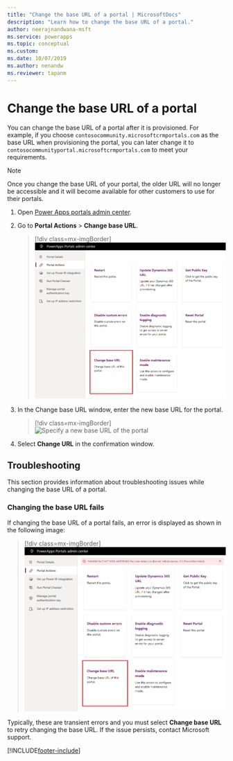 ```yaml
---
title: "Change the base URL of a portal | MicrosoftDocs"
description: "Learn how to change the base URL of a portal."
author: neerajnandwana-msft
ms.service: powerapps
ms.topic: conceptual
ms.custom: 
ms.date: 10/07/2019
ms.author: nenandw
ms.reviewer: tapanm
---
```


# Change the base URL of a portal

You can change the base URL of a portal after it is provisioned. For example, if you choose `contosocommunity.microsoftcrmportals.com` as the base URL when provisioning the portal, you can later change it to `contosocommunityportal.microsoftcrmportals.com` to meet your requirements.

> [!NOTE]
> Once you change the base URL of your portal, the older URL will no longer be accessible and it will become available for other customers to use for their portals.

1.	Open [Power Apps portals admin center](admin-overview.md).

2.	Go to **Portal Actions** > **Change base URL**. 

    > [!div class=mx-imgBorder]
    > ![Change base URL of a portal](../media/change-base-url-action.png "Change base URL of a portal")

3.	In the Change base URL window, enter the new base URL for the portal.

    > [!div class=mx-imgBorder]
    > ![Specify a new base URL of the portal](../media/change-base-url.png "Specify a new base URL of the portal")

4.	Select **Change URL** in the confirmation window.

## Troubleshooting

This section provides information about troubleshooting issues while changing the base URL of a portal.

### Changing the base URL fails

If changing the base URL of a portal fails, an error is displayed as shown in the following image:

> [!div class=mx-imgBorder]
> ![Error while changing the base URL of the portal](../media/change-base-url-error.png "Error while changing the base URL of the portal")

Typically, these are transient errors and you must select **Change base URL** to retry changing the base URL. If the issue persists, contact Microsoft support.


[!INCLUDE[footer-include](../../../includes/footer-banner.md)]